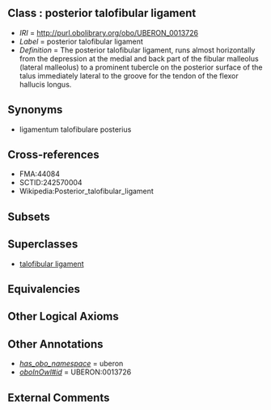 
## Class : posterior talofibular ligament

 * *IRI* = http://purl.obolibrary.org/obo/UBERON_0013726
 * *Label* = posterior talofibular ligament
 * *Definition* = The posterior talofibular ligament, runs almost horizontally from the depression at the medial and back part of the fibular malleolus (lateral malleolus) to a prominent tubercle on the posterior surface of the talus immediately lateral to the groove for the tendon of the flexor hallucis longus.

## Synonyms

 * ligamentum talofibulare posterius

## Cross-references

 * FMA:44084
 * SCTID:242570004
 * Wikipedia:Posterior_talofibular_ligament

## Subsets


## Superclasses

 * [talofibular ligament](../../UBERON/70/UBERON_0011970.md)

## Equivalencies


## Other Logical Axioms


## Other Annotations

 * *[has_obo_namespace](../../ce/oboInOwl#hasOBONamespace.md)* = uberon
 * *[oboInOwl#id](../../id/oboInOwl#id.md)* = UBERON:0013726

## External Comments

